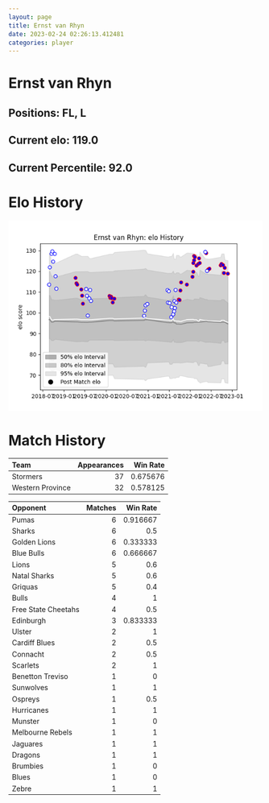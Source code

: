 ```yaml
---  
layout: page  
title: Ernst van Rhyn  
date: 2023-02-24 02:26:13.412481  
categories: player  
---
```

# Ernst van Rhyn

## Positions: FL, L

## Current elo: 119.0

## Current Percentile: 92.0

# Elo History


![elo history](history_ErnstvanRhyn.png)
# Match History


| Team             |   Appearances |   Win Rate |
|:-----------------|--------------:|-----------:|
| Stormers         |            37 |   0.675676 |
| Western Province |            32 |   0.578125 |

| Opponent            |   Matches |   Win Rate |
|:--------------------|----------:|-----------:|
| Pumas               |         6 |   0.916667 |
| Sharks              |         6 |   0.5      |
| Golden Lions        |         6 |   0.333333 |
| Blue Bulls          |         6 |   0.666667 |
| Lions               |         5 |   0.6      |
| Natal Sharks        |         5 |   0.6      |
| Griquas             |         5 |   0.4      |
| Bulls               |         4 |   1        |
| Free State Cheetahs |         4 |   0.5      |
| Edinburgh           |         3 |   0.833333 |
| Ulster              |         2 |   1        |
| Cardiff Blues       |         2 |   0.5      |
| Connacht            |         2 |   0.5      |
| Scarlets            |         2 |   1        |
| Benetton Treviso    |         1 |   0        |
| Sunwolves           |         1 |   1        |
| Ospreys             |         1 |   0.5      |
| Hurricanes          |         1 |   1        |
| Munster             |         1 |   0        |
| Melbourne Rebels    |         1 |   1        |
| Jaguares            |         1 |   1        |
| Dragons             |         1 |   1        |
| Brumbies            |         1 |   0        |
| Blues               |         1 |   0        |
| Zebre               |         1 |   1        |